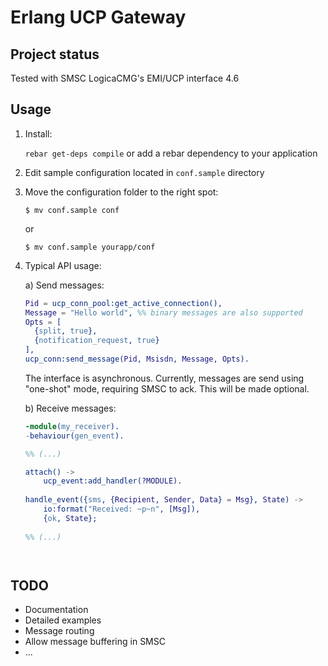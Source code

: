 Erlang UCP Gateway
==================

Project status
--------------

Tested with SMSC LogicaCMG's EMI/UCP interface 4.6


Usage
-----

1. Install:

    `rebar get-deps compile` or add a rebar dependency to your application
    
2. Edit sample configuration located in `conf.sample` directory
3. Move the configuration folder to the right spot:

    ```
    $ mv conf.sample conf
    ```
    
    or
    
    ```
    $ mv conf.sample yourapp/conf
    ```
    
4. Typical API usage:

    a) Send messages:

    ```erlang
    Pid = ucp_conn_pool:get_active_connection(),
    Message = "Hello world", %% binary messages are also supported
    Opts = [
      {split, true},
      {notification_request, true}
    ],
    ucp_conn:send_message(Pid, Msisdn, Message, Opts).
    
    ```
    
    The interface is asynchronous. Currently, messages are send using "one-shot" mode, requiring SMSC to ack.
    This will be made optional.

    b) Receive messages:

    ```erlang
    -module(my_receiver).
    -behaviour(gen_event).
    
    %% (...)
    
    attach() ->
        ucp_event:add_handler(?MODULE).
        
    handle_event({sms, {Recipient, Sender, Data} = Msg}, State) ->
        io:format("Received: ~p~n", [Msg]),
        {ok, State};
        
    %% (...)
    ```
    
    ```
    
    
TODO
----

- Documentation
- Detailed examples
- Message routing
- Allow message buffering in SMSC
- ...